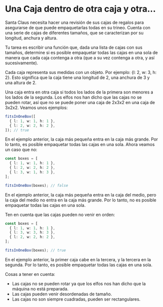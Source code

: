 # Una Caja dentro de otra caja y otra...

Santa Claus necesita hacer una revisión de sus cajas de regalos para asegurarse
de que puede empaquetarlas todas en su trineo. Cuenta con una serie de cajas de
diferentes tamaños, que se caracterizan por su longitud, anchura y altura.

Tu tarea es escribir una función que, dada una lista de cajas con sus tamaños,
determine si es posible empaquetar todas las cajas en una sola de manera que
cada caja contenga a otra (que a su vez contenga a otra, y así sucesivamente).

Cada caja representa sus medidas con un objeto. Por ejemplo: {l: 2, w: 3, h: 2}.
Esto significa que la caja tiene una longitud de 2, una anchura de 3 y una
altura de 2.

Una caja entra en otra caja si todos los lados de la primera son menores a los
lados de la segunda. Los elfos nos han dicho que las cajas no se pueden rotar,
así que no se puede poner una caja de 2x3x2 en una caja de 3x2x2. Veamos unos
ejemplos:

```ts
fitsInOneBox([
  { l: 1, w: 1, h: 1 },
  { l: 2, w: 2, h: 2 },
]); // true
```

En el ejemplo anterior, la caja más pequeña entra en la caja más grande. Por lo
tanto, es posible empaquetar todas las cajas en una sola. Ahora veamos un caso
que no:

```ts
const boxes = [
  { l: 1, w: 1, h: 1 },
  { l: 2, w: 2, h: 2 },
  { l: 3, w: 1, h: 3 },
];

fitsInOneBox(boxes); // false
```

En el ejemplo anterior, la caja más pequeña entra en la caja del medio, pero la
caja del medio no entra en la caja más grande. Por lo tanto, no es posible
empaquetar todas las cajas en una sola.

Ten en cuenta que las cajas pueden no venir en orden:

```ts
const boxes = [
  { l: 1, w: 1, h: 1 },
  { l: 3, w: 3, h: 3 },
  { l: 2, w: 2, h: 2 },
];

fitsInOneBox(boxes); // true
```

En el ejemplo anterior, la primer caja cabe en la tercera, y la tercera en la
segunda. Por lo tanto, es posible empaquetar todas las cajas en una sola.

Cosas a tener en cuenta:

- Las cajas no se pueden rotar ya que los elfos nos han dicho que la máquina no
  está preparada.
- Las cajas pueden venir desordenadas de tamaño.
- Las cajas no son siempre cuadradas, pueden ser rectangulares.
